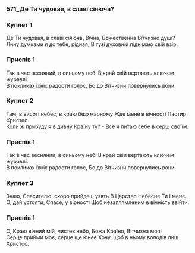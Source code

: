 ### 571_Де Ти чудовая, в славі сіяюча?
### Куплет 1
Де Ти чудовая, в славі сіяюча, Вічна, Божественна Вітчизно душі? <br/>Лину думками я до тебе, рідная, В тузі духовній піднімаю свій взір.
### Приспів 1
Так в час весняний, в синьому небі В край свій вертають ключем журавлі. <br/>В покликах їхніх радости голос, Бо до Вітчизни повернулись вони.
### Куплет 2
Там, в висоті небес, в краю безхмарному Жде мене в вічності Пастир Христос. <br/>Коли ж прибуду я в дивну Країну ту? - Все я питаю себе в серці сво'їм.
### Приспів 1
Так в час весняний, в синьому небі В край свій вертають ключем журавлі. <br/>В покликах їхніх радости голос, Бо до Вітчизни повернулись вони.
### Куплет 3
Знаю, Спасителю, скоро прийдеш узять В Царство Небесне Ти і мене. <br/>О, дай устояти, Спасе, у вірності Щоб незаплямленим в вічність ввійти.
### Приспів 1
О, Краю вічний мій, чистеє небо, Божа Країно, Вітчизна моя! <br/>Серце прийми моє, серце ще юнеє Хочу, щоб в ньому володів лиш Христос.
